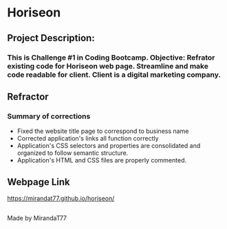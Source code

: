 # Horiseon

## Project Description:
### This is Challenge #1 in Coding Bootcamp. Objective: Refrator existing code for Horiseon web page. Streamline and make code readable for client. Client is a digital marketing company.

## Refractor
### Summary of corrections
* Fixed the website title page to correspond to business name 
* Corrected application's links all function correctly
* Application's CSS selectors and properties are consolidated and organized to follow semantic structure.
* Application's HTML and CSS files are properly commented.

## Webpage Link
https://mirandat77.github.io/horiseon/

##
Made by MirandaT77
